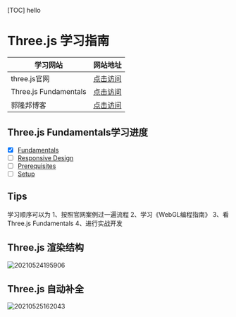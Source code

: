 [TOC]
hello
# Three.js 学习指南
|学习网站|网站地址|
|---|---|
| three.js官网 | [点击访问](https://threejs.org/) |
| Three.js Fundamentals | [点击访问](https://threejsfundamentals.org/) |
|郭隆邦博客| [点击访问](http://yanhuangxueyuan.com/) |

## Three.js Fundamentals学习进度
- [x] [Fundamentals](https://threejsfundamentals.org/threejs/lessons/threejs-fundamentals.html)
- [ ] [Responsive Design](https://threejsfundamentals.org/threejs/lessons/threejs-responsive.html)
- [ ] [Prerequisites](https://threejsfundamentals.org/threejs/lessons/threejs-prerequisites.html)
- [ ] [Setup](https://threejsfundamentals.org/threejs/lessons/threejs-setup.html)

## Tips
学习顺序可以为
1、按照官网案例过一遍流程
2、学习《WebGL编程指南》
3、看Three.js Fundamentals
4、进行实战开发

## Three.js 渲染结构
![20210524195906](https://cdn.jsdelivr.net/gh/FriedrichHayec/Pic@master/Blogs/Pictures20210524195906.png)

## Three.js 自动补全
![20210525162043](https://cdn.jsdelivr.net/gh/FriedrichHayec/Pic@master/Blogs/Pictures20210525162043.png)


